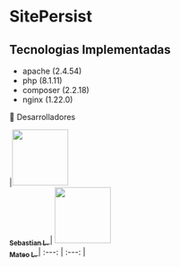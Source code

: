 
# SitePersist

## Tecnologias Implementadas

- apache (2.4.54)
- php (8.1.11)
- composer (2.2.18)
- nginx (1.22.0)


💪 Desarrolladores

|[<img src="https://avatars.githubusercontent.com/u/100486485?=4" width="100px;"/><br /><sub><b>Sebastian L. </b></sub>](https://github.com/SebastianLopezOsorno-SENA) | [<img src="https://avatars.githubusercontent.com/u/103140681?v=4" width="100px;"/><br /><sub><b>Mateo L. </b></sub>](https://github.com/Matthew1403) | :---: | :---: |

